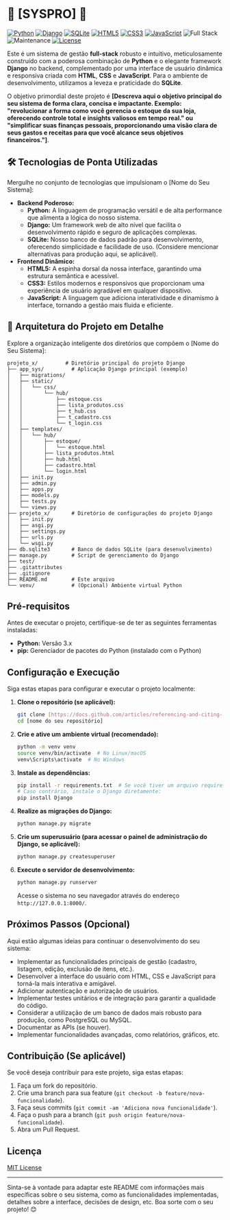 # 🚀 [SYSPRO] 🚀

[![Python](https://img.shields.io/badge/Python-3.x-blue.svg?style=flat-square)](https://www.python.org/)
[![Django](https://img.shields.io/badge/Django-%23092E20.svg?style=flat-square&logo=django&logoColor=white)](https://www.djangoproject.com/)
[![SQLite](https://img.shields.io/badge/SQLite-07405E.svg?style=flat-square&logo=sqlite&logoColor=white)](https://www.sqlite.org/index.html)
[![HTML5](https://img.shields.io/badge/HTML5-%23E34F26.svg?style=flat-square&logo=html5&logoColor=white)](https://developer.mozilla.org/pt-BR/docs/Web/HTML)
[![CSS3](https://img.shields.io/badge/CSS3-%231572B6.svg?style=flat-square&logo=css3&logoColor=white)](https://developer.mozilla.org/pt-BR/docs/Web/CSS)
[![JavaScript](https://img.shields.io/badge/JavaScript-%23F7DF1E.svg?style=flat-square&logo=javascript&logoColor=black)](https://developer.mozilla.org/pt-BR/docs/Web/JavaScript)
![Full Stack](https://img.shields.io/badge/Full%20Stack-Developed-brightgreen?style=flat-square)
![Maintenance](https://img.shields.io/badge/Maintained-Yes-green?style=flat-square)
[![License](https://img.shields.io/badge/License-MIT-yellow.svg?style=flat-square)](./LICENSE)

Este é um sistema de gestão **full-stack** robusto e intuitivo, meticulosamente construído com a poderosa combinação de **Python** e o elegante framework **Django** no backend, complementado por uma interface de usuário dinâmica e responsiva criada com **HTML**, **CSS** e **JavaScript**. Para o ambiente de desenvolvimento, utilizamos a leveza e praticidade do **SQLite**.

O objetivo primordial deste projeto é **[Descreva aqui o objetivo principal do seu sistema de forma clara, concisa e impactante. Exemplo: "revolucionar a forma como você gerencia o estoque da sua loja, oferecendo controle total e insights valiosos em tempo real." ou "simplificar suas finanças pessoais, proporcionando uma visão clara de seus gastos e receitas para que você alcance seus objetivos financeiros."]**.

## 🛠️ Tecnologias de Ponta Utilizadas

Mergulhe no conjunto de tecnologias que impulsionam o [Nome do Seu Sistema]:

* **Backend Poderoso:**
    * **Python:** A linguagem de programação versátil e de alta performance que alimenta a lógica do nosso sistema.
    * **Django:** Um framework web de alto nível que facilita o desenvolvimento rápido e seguro de aplicações complexas.
    * **SQLite:** Nosso banco de dados padrão para desenvolvimento, oferecendo simplicidade e facilidade de uso. (Considere mencionar alternativas para produção aqui, se aplicável).
* **Frontend Dinâmico:**
    * **HTML5:** A espinha dorsal da nossa interface, garantindo uma estrutura semântica e acessível.
    * **CSS3:** Estilos modernos e responsivos que proporcionam uma experiência de usuário agradável em qualquer dispositivo.
    * **JavaScript:** A linguagem que adiciona interatividade e dinamismo à interface, tornando a gestão mais fluida e eficiente.

## 📂 Arquitetura do Projeto em Detalhe

Explore a organização inteligente dos diretórios que compõem o [Nome do Seu Sistema]:
```
projeto_x/         # Diretório principal do projeto Django
├── app_sys/         # Aplicação Django principal (exemplo)
│   ├── migrations/
│   ├── static/
│   │   └── css/
│   │       └── hub/
│   │           ├── estoque.css
│   │           ├── lista_produtos.css
│   │           ├── t_hub.css
│   │           ├── t_cadastro.css
│   │           └── t_login.css
│   ├── templates/
│   │   └── hub/
│   │       ├── estoque/
│   │       │   └── estoque.html
│   │       ├── lista_produtos.html
│   │       ├── hub.html
│   │       ├── cadastro.html
│   │       └── login.html
│   ├── init.py
│   ├── admin.py
│   ├── apps.py
│   ├── models.py
│   ├── tests.py
│   └── views.py
├── projeto_x/       # Diretório de configurações do projeto Django
│   ├── init.py
│   ├── asgi.py
│   ├── settings.py
│   ├── urls.py
│   └── wsgi.py
├── db.sqlite3       # Banco de dados SQLite (para desenvolvimento)
├── manage.py        # Script de gerenciamento do Django
├── test/
├── .gitattributes
├── .gitignore
├── README.md        # Este arquivo
└── venv/            # (Opcional) Ambiente virtual Python
```

## Pré-requisitos

Antes de executar o projeto, certifique-se de ter as seguintes ferramentas instaladas:

* **Python:** Versão 3.x
* **pip:** Gerenciador de pacotes do Python (instalado com o Python)

## Configuração e Execução

Siga estas etapas para configurar e executar o projeto localmente:

1.  **Clone o repositório (se aplicável):**
    ```bash
    git clone [https://docs.github.com/articles/referencing-and-citing-content](https://docs.github.com/articles/referencing-and-citing-content)
    cd [nome do seu repositório]
    ```

2.  **Crie e ative um ambiente virtual (recomendado):**
    ```bash
    python -m venv venv
    source venv/bin/activate  # No Linux/macOS
    venv\Scripts\activate  # No Windows
    ```

3.  **Instale as dependências:**
    ```bash
    pip install -r requirements.txt  # Se você tiver um arquivo requirements.txt
    # Caso contrário, instale o Django diretamente:
    pip install Django
    ```

4.  **Realize as migrações do Django:**
    ```bash
    python manage.py migrate
    ```

5.  **Crie um superusuário (para acessar o painel de administração do Django, se aplicável):**
    ```bash
    python manage.py createsuperuser
    ```

6.  **Execute o servidor de desenvolvimento:**
    ```bash
    python manage.py runserver
    ```

    Acesse o sistema no seu navegador através do endereço `http://127.0.0.1:8000/`.

## Próximos Passos (Opcional)

Aqui estão algumas ideias para continuar o desenvolvimento do seu sistema:

* Implementar as funcionalidades principais de gestão (cadastro, listagem, edição, exclusão de itens, etc.).
* Desenvolver a interface do usuário com HTML, CSS e JavaScript para torná-la mais interativa e amigável.
* Adicionar autenticação e autorização de usuários.
* Implementar testes unitários e de integração para garantir a qualidade do código.
* Considerar a utilização de um banco de dados mais robusto para produção, como PostgreSQL ou MySQL.
* Documentar as APIs (se houver).
* Implementar funcionalidades avançadas, como relatórios, gráficos, etc.

## Contribuição (Se aplicável)

Se você deseja contribuir para este projeto, siga estas etapas:

1.  Faça um fork do repositório.
2.  Crie uma branch para sua feature (`git checkout -b feature/nova-funcionalidade`).
3.  Faça seus commits (`git commit -am 'Adiciona nova funcionalidade'`).
4.  Faça o push para a branch (`git push origin feature/nova-funcionalidade`).
5.  Abra um Pull Request.

## Licença
[MIT License](https://opensource.org/licenses/MIT)


---

Sinta-se à vontade para adaptar este README com informações mais específicas sobre o seu sistema, como as funcionalidades implementadas, detalhes sobre a interface, decisões de design, etc. Boa sorte com o seu projeto! 😊
